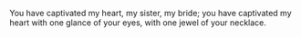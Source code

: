 You have captivated my heart, my sister, my bride; you have captivated my heart with one glance of your eyes, with one jewel of your necklace.
